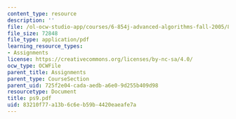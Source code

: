 ```yaml
---
content_type: resource
description: ''
file: /ol-ocw-studio-app/courses/6-854j-advanced-algorithms-fall-2005/83210f77a13b6c6eb59b4420eaeafe7a_ps9.pdf
file_size: 72848
file_type: application/pdf
learning_resource_types:
- Assignments
license: https://creativecommons.org/licenses/by-nc-sa/4.0/
ocw_type: OCWFile
parent_title: Assignments
parent_type: CourseSection
parent_uid: 725f2e04-cada-aedb-a6e0-9d255b409d98
resourcetype: Document
title: ps9.pdf
uid: 83210f77-a13b-6c6e-b59b-4420eaeafe7a
---
```


